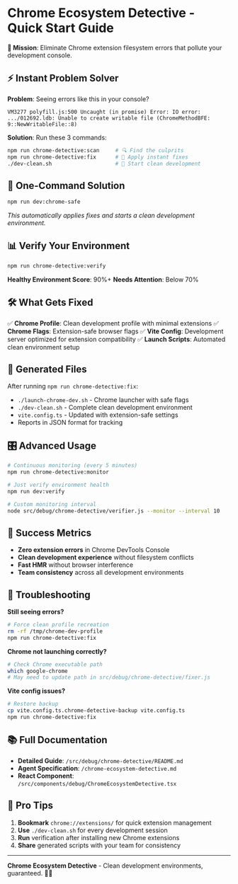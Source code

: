 # Chrome Ecosystem Detective - Quick Start Guide

**🎯 Mission**: Eliminate Chrome extension filesystem errors that pollute your development console.

## ⚡ Instant Problem Solver

**Problem**: Seeing errors like this in your console?
```
VM3277 polyfill.js:500 Uncaught (in promise) Error: IO error: .../012692.ldb: Unable to create writable file (ChromeMethodBFE: 9::NewWritableFile::8)
```

**Solution**: Run these 3 commands:
```bash
npm run chrome-detective:scan     # 🔍 Find the culprits
npm run chrome-detective:fix      # 🔧 Apply instant fixes
./dev-clean.sh                    # 🚀 Start clean development
```

## 🚀 One-Command Solution

```bash
npm run dev:chrome-safe
```
*This automatically applies fixes and starts a clean development environment.*

## 📊 Verify Your Environment

```bash
npm run chrome-detective:verify
```

**Healthy Environment Score**: 90%+
**Needs Attention**: Below 70%

## 🛠️ What Gets Fixed

✅ **Chrome Profile**: Clean development profile with minimal extensions
✅ **Chrome Flags**: Extension-safe browser flags
✅ **Vite Config**: Development server optimized for extension compatibility
✅ **Launch Scripts**: Automated clean environment setup

## 📁 Generated Files

After running `npm run chrome-detective:fix`:

- `./launch-chrome-dev.sh` - Chrome launcher with safe flags
- `./dev-clean.sh` - Complete clean development environment
- `vite.config.ts` - Updated with extension-safe settings
- Reports in JSON format for tracking

## 🎛️ Advanced Usage

```bash
# Continuous monitoring (every 5 minutes)
npm run chrome-detective:monitor

# Just verify environment health
npm run dev:verify

# Custom monitoring interval
node src/debug/chrome-detective/verifier.js --monitor --interval 10
```

## 🎯 Success Metrics

- **Zero extension errors** in Chrome DevTools Console
- **Clean development experience** without filesystem conflicts
- **Fast HMR** without browser interference
- **Team consistency** across all development environments

## 🔧 Troubleshooting

**Still seeing errors?**
```bash
# Force clean profile recreation
rm -rf /tmp/chrome-dev-profile
npm run chrome-detective:fix
```

**Chrome not launching correctly?**
```bash
# Check Chrome executable path
which google-chrome
# May need to update path in src/debug/chrome-detective/fixer.js
```

**Vite config issues?**
```bash
# Restore backup
cp vite.config.ts.chrome-detective-backup vite.config.ts
npm run chrome-detective:fix
```

## 📚 Full Documentation

- **Detailed Guide**: `/src/debug/chrome-detective/README.md`
- **Agent Specification**: `/chrome-ecosystem-detective.md`
- **React Component**: `/src/components/debug/ChromeEcosystemDetective.tsx`

## 🌟 Pro Tips

1. **Bookmark** `chrome://extensions/` for quick extension management
2. **Use** `./dev-clean.sh` for every development session
3. **Run** verification after installing new Chrome extensions
4. **Share** generated scripts with your team for consistency

---

**Chrome Ecosystem Detective** - Clean development environments, guaranteed. 🧹✨